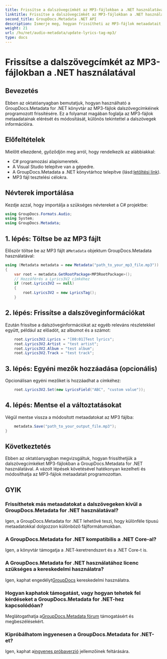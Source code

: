 ```yaml
---
title: Frissítse a dalszövegcímkét az MP3-fájlokban a .NET használatával
linktitle: Frissítse a dalszövegcímkét az MP3-fájlokban a .NET használatával
second_title: GroupDocs.Metadata .NET API
description: Ismerje meg, hogyan frissítheti az MP3-fájlok metaadatait, beleértve a dalszövegeket, az előadókat és az albumadatokat, programozottan a GroupDocs.Metadata for .NET segítségével.
weight: 21
url: /hu/net/audio-metadata/update-lyrics-tag-mp3/
type: docs
---
```

# Frissítse a dalszövegcímkét az MP3-fájlokban a .NET használatával

## Bevezetés
Ebben az oktatóanyagban bemutatjuk, hogyan használható a GroupDocs.Metadata for .NET könyvtár az MP3-fájlok dalszövegcímkéinek programozott frissítésére. Ez a folyamat magában foglalja az MP3-fájlok metaadatainak elérését és módosítását, különös tekintettel a dalszövegek információira.
## Előfeltételek
Mielőtt elkezdené, győződjön meg arról, hogy rendelkezik az alábbiakkal:
- C# programozási alapismeretek.
- A Visual Studio telepítve van a gépedre.
-  A GroupDocs.Metadata a .NET könyvtárhoz telepítve (lásd:[letöltési link](https://releases.groupdocs.com/metadata/net/)).
- MP3 fájl tesztelési célokra.

## Névterek importálása
Kezdje azzal, hogy importálja a szükséges névtereket a C# projektbe:
```csharp
using GroupDocs.Formats.Audio;
using System;
using GroupDocs.Metadata;
```
## 1. lépés: Töltse be az MP3 fájlt
 Először töltse be az MP3 fájlt a`Metadata` objektum GroupDocs.Metadata használatával:
```csharp
using (Metadata metadata = new Metadata("path_to_your_mp3_file.mp3"))
{
    var root = metadata.GetRootPackage<MP3RootPackage>();
    // Hozzáférés a Lyrics3V2 címkéhez
    if (root.Lyrics3V2 == null)
    {
        root.Lyrics3V2 = new LyricsTag();
    }
```
## 2. lépés: Frissítse a dalszöveginformációkat
Ezután frissítse a dalszöveginformációkat az egyéb releváns részletekkel együtt, például az előadót, az albumot és a számot:
```csharp
    root.Lyrics3V2.Lyrics = "[00:01]Test lyrics";
    root.Lyrics3V2.Artist = "test artist";
    root.Lyrics3V2.Album = "test album";
    root.Lyrics3V2.Track = "test track";
```
## 3. lépés: Egyéni mezők hozzáadása (opcionális)
Opcionálisan egyéni mezőket is hozzáadhat a címkéhez:
```csharp
    root.Lyrics3V2.Set(new LyricsField("ABC", "custom value"));
```
## 4. lépés: Mentse el a változtatásokat
Végül mentse vissza a módosított metaadatokat az MP3 fájlba:
```csharp
    metadata.Save("path_to_your_output_file.mp3");
}
```

## Következtetés
Ebben az oktatóanyagban megvizsgáltuk, hogyan frissíthetjük a dalszövegcímkéket MP3-fájlokban a GroupDocs.Metadata for .NET használatával. A vázolt lépések követésével hatékonyan kezelheti és módosíthatja az MP3-fájlok metaadatait programozottan.

## GYIK
### Frissíthetek más metaadatokat a dalszövegeken kívül a GroupDocs.Metadata for .NET használatával?
Igen, a GroupDocs.Metadata for .NET lehetővé teszi, hogy különféle típusú metaadatokkal dolgozzon különböző fájlformátumokban.
### A GroupDocs.Metadata for .NET kompatibilis a .NET Core-al?
Igen, a könyvtár támogatja a .NET-keretrendszert és a .NET Core-t is.
### A GroupDocs.Metadata for .NET használatához licenc szükséges a kereskedelmi használatra?
 Igen, kaphat engedélyt[GroupDocs](https://purchase.groupdocs.com/buy) kereskedelmi használatra.
### Hogyan kaphatok támogatást, vagy hogyan tehetek fel kérdéseket a GroupDocs.Metadata for .NET-hez kapcsolódóan?
 Meglátogathatja a[GroupDocs.Metadata fórum](https://forum.groupdocs.com/c/metadata/14) támogatásért és megbeszélésekért.
### Kipróbálhatom ingyenesen a GroupDocs.Metadata for .NET-et?
 Igen, kaphat a[ingyenes próbaverzió](https://releases.groupdocs.com/) jellemzőinek feltárására.